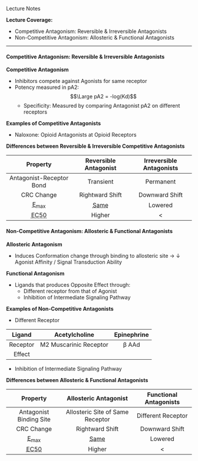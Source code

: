Lecture Notes

**Lecture Coverage:**
- Competitive Antagonism: Reversible & Irreversible Antagonists
- Non-Competitive Antagonism: Allosteric & Functional Antagonists

---
#### **Competitive Antagonism: Reversible & Irreversible Antagonists**
**Competitive Antagonism**
- Inhibitors compete against Agonists for same receptor
- Potency measured in pA2:$$\Large pA2 = -log(Kd)$$
	- Specificity: Measured by comparing Antagonist pA2 on different receptors

**Examples of Competitive Antagonists**
- Naloxone: Opioid Antagonists at Opioid Receptors

**Differences between Reversible & Irreversible Competitive Antagonists**

|                                   Property                                   |                              Reversible Antagonist                               | Irreversible Antagonists |
| :--------------------------------------------------------------------------: | :------------------------------------------------------------------------------: | :----------------------: |
|                           Antagonist-Receptor Bond                           |                                    Transient                                     |        Permanent         |
|                                  CRC Change                                  |                                 Rightward Shift                                  |      Downward Shift      |
|            <abbr Title="Maximum Response">E<sub>max</sub></abbr>             | <abbr Title="Can still be achieved with higher ligand concentration">Same</abbr> |         Lowered          |
| <abbr Title="Ligand Concentration required to reach 50% of Emax">EC50</abbr> |                                      Higher                                      |            <             |


#### **Non-Competitive Antagonism: Allosteric & Functional Antagonists**
**Allosteric Antagonism**
- Induces Conformation change through binding to allosteric site → ↓ Agonist Affinity / Signal Transduction Ability

**Functional Antagonism**
- Ligands that produces Opposite Effect through:
	- Different receptor from that of Agonist
	- Inhibition of Intermediate Signaling Pathway

**Examples of Non-Competitive Antagonists**
- Different Receptor

|  Ligand  |     Acetylcholine      | Epinephrine |
| :------: | :--------------------: | :---------: |
| Receptor | M2 Muscarinic Receptor |    β AAd    |
|  Effect  |                        |             |

- Inhibition of Intermediate Signaling Pathway


**Differences between Allosteric & Functional Antagonists**

|                                   Property                                   |                              Allosteric Antagonist                               | Functional Antagonists |
| :--------------------------------------------------------------------------: | :------------------------------------------------------------------------------: | :--------------------: |
|                           Antagonist Binding Site                            |                         Allosteric Site of Same Receptor                         |   Different Receptor   |
|                                  CRC Change                                  |                                 Rightward Shift                                  |     Downward Shift     |
|            <abbr Title="Maximum Response">E<sub>max</sub></abbr>             | <abbr Title="Can still be achieved with higher ligand concentration">Same</abbr> |        Lowered         |
| <abbr Title="Ligand Concentration required to reach 50% of Emax">EC50</abbr> |                                      Higher                                      |           <            |